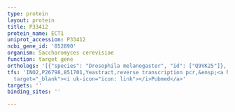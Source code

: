 ```yaml
---
type: protein
layout: protein
title: P33412
protein_name: ECT1
uniprot_accession: P33412
ncbi_gene_id: '852890'
organism: Saccharomyces cerevisiae
function: target gene
orthologs: '[{"species": "Drosophila melanogaster", "id": ["Q9VK25"]}, {"species": "Caenorhabditis elegans", "id": ["X5LPX5", "Q18524"]}, {"species": "Homo sapiens", "id": ["<a href=\"/protein/q99447\">Q99447</a>"]}, {"species": "Mus musculus", "id": ["Q922E4"]}, {"species": "Rattus norvegicus", "id": ["O88637"]}]'
tfs: 'INO2,P26798,851701,Yeastract,reverse transcription pcr,&ensp;<a href="https://www.ncbi.nlm.nih.gov/pubmed/?term=21538248%5Buid%5D+OR+24170807%5Buid%5D"
  target="_blank"><i uk-icon="icon: link"></i>Pubmed</a>'
targets: ''
binding_sites: ''

---
```

